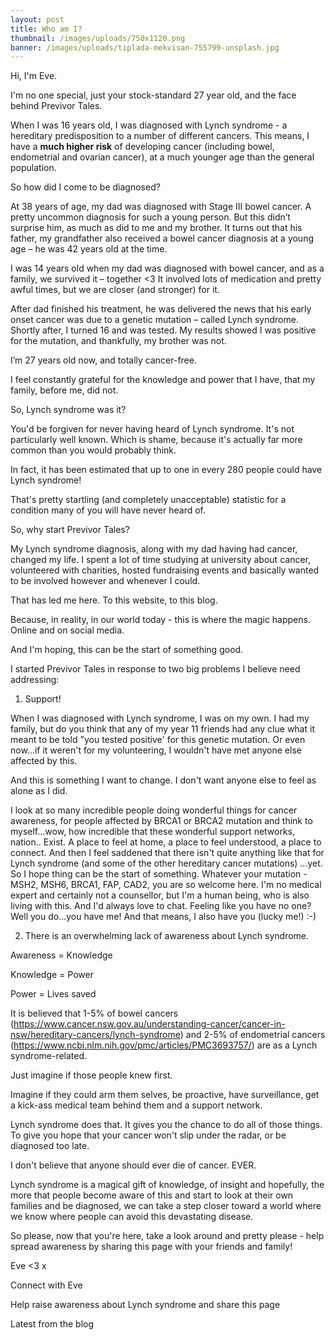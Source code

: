 ```yaml
---
layout: post
title: Who am I?
thumbnail: /images/uploads/750x1120.png
banner: /images/uploads/tiplada-mekvisan-755799-unsplash.jpg
---
```

Hi, I'm Eve.

I'm no one special, just your stock-standard 27 year old, and the face behind Previvor Tales.

When I was 16 years old, I was diagnosed with Lynch syndrome - a hereditary predisposition to a number of different cancers. This means, I have a **much higher risk** of developing cancer (including bowel, endometrial and ovarian cancer), at a much younger age than the general population.

So how did I come to be diagnosed?

At 38 years of age, my dad was diagnosed with Stage III bowel cancer. A pretty uncommon diagnosis for such a young person. But this didn’t surprise him, as much as did to me and my brother. It turns out that his father, my grandfather also received a bowel cancer diagnosis at a young age – he was 42 years old at the time.

I was 14 years old when my dad was diagnosed with bowel cancer, and as a family, we survived it – together <3 It involved lots of medication and pretty awful times, but we are closer (and stronger) for it.

After dad finished his treatment, he was delivered the news that his early onset cancer was due to a genetic mutation – called Lynch syndrome. Shortly after, I turned 16 and was tested. My results showed I was positive for the mutation, and thankfully, my brother was not.

I’m 27 years old now, and totally cancer-free. 

I feel constantly grateful for the knowledge and power that I have, that my family, before me, did not. 

So, Lynch syndrome was it?

You'd be forgiven for never having heard of Lynch syndrome. It's not particularly well known. Which is shame, because it's actually far more common than you would probably think.

In fact, it has been estimated that up to one in every 280 people could have Lynch syndrome!

That's pretty startling (and completely unacceptable) statistic for a condition many of you will have never heard of.

So, why start Previvor Tales?

My Lynch syndrome diagnosis, along with my dad having had cancer, changed my life. I spent a lot of time studying at university about cancer, volunteered with charities, hosted fundraising events and basically wanted to be involved however and whenever I could.

That has led me here. To this website, to this blog.

Because, in reality, in our world today - this is where the magic happens. Online and on social media. 

And I'm hoping, this can be the start of something good.

I  started Previvor Tales in response to two big problems I believe need addressing:

1. Support!

When I was diagnosed with Lynch syndrome, I was on my own. I had my family, but do you think that any of my year 11 friends had any clue what it meant to be told "you tested positive' for this genetic mutation. Or even now…if it weren't for my volunteering, I wouldn't have met anyone else affected by this.

And this is something I want to change. I don't want anyone else to feel as alone as I did.

I look at so many incredible people doing wonderful things for cancer awareness, for people affected by BRCA1 or BRCA2 mutation and think to myself…wow, how incredible that these wonderful support networks, nation.. Exist. A place to feel at home, a place to feel understood, a place to connect. And then I feel saddened that there isn't quite anything like that for Lynch syndrome (and some of the other hereditary cancer mutations) …yet. So I hope thing can be the start of something. Whatever your mutation - MSH2, MSH6, BRCA1, FAP, CAD2, you are so welcome here. I'm no medical expert and certainly not a counsellor, but I'm a human being, who is also living with this. And I'd always love to chat. Feeling like you have no one? Well you do…you have me! And that means, I also have you (lucky me!) :-)

2. There is an overwhelming lack of awareness about Lynch syndrome. 

Awareness = Knowledge

Knowledge = Power

Power = Lives saved

It is believed that 1-5% of bowel cancers (https://www.cancer.nsw.gov.au/understanding-cancer/cancer-in-nsw/hereditary-cancers/lynch-syndrome) and 2-5% of endometrial cancers (https://www.ncbi.nlm.nih.gov/pmc/articles/PMC3693757/) are as a Lynch syndrome-related. 

Just imagine if those people knew first.

Imagine if they could arm them selves, be proactive, have surveillance, get a kick-ass medical team behind them and a support network.

Lynch syndrome does that. It gives you the chance to do all of those things. To give you hope that your cancer won't slip under the radar, or be diagnosed too late.

I don't believe that anyone should ever die of cancer. EVER.

Lynch syndrome is a magical gift of knowledge, of insight and hopefully, the more that people become aware of this and start to look at their own families and be diagnosed, we can take a step closer toward a world where we know where people can avoid this devastating disease.

So please, now that you're here, take a look around and pretty please - help spread awareness by sharing this page with your friends and family!

Eve <3 x

Connect with Eve

Help raise awareness about Lynch syndrome and share this page

Latest from the blog
